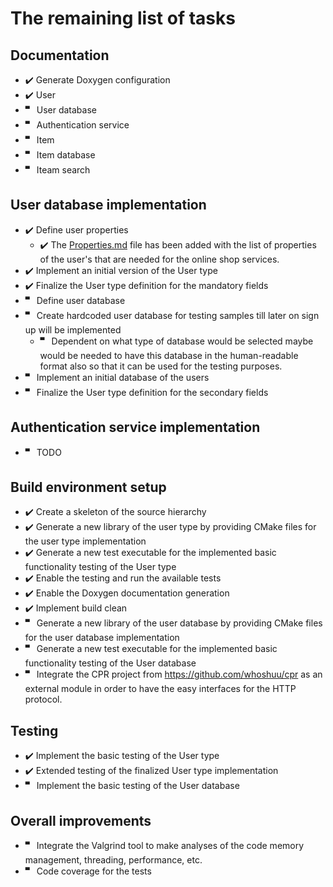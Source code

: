 # The remaining list of tasks

## Documentation
- ✔️ Generate Doxygen configuration
- ✔️ User
- 🬀 User database
- 🬀 Authentication service
- 🬀 Item
- 🬀 Item database
- 🬀 Iteam search
    
## User database implementation
- ✔️ Define user properties
  - ✔️ The [Properties.md](https://github.com/armen-gevorgyan/online-shop-services/blob/master/documentation/user/Properties.md) file has been added with the list of properties of the user's that are needed for the online shop services.
- ✔️ Implement an initial version of the User type
- ✔️ Finalize the User type definition for the mandatory fields
- 🬀 Define user database
- 🬀 Create hardcoded user database for testing samples till later on sign up will be implemented 
  - 🬀 Dependent on what type of database would be selected maybe would be needed to have this database in the human-readable format also so that it can be used for the testing purposes.
- 🬀 Implement an initial database of the users
- 🬀 Finalize the User type definition for the secondary fields

## Authentication service implementation
- 🬀 TODO

## Build environment setup
- ✔️ Create a skeleton of the source hierarchy 
- ✔️ Generate a new library of the user type by providing CMake files for the user type implementation
- ✔️ Generate a new test executable for the implemented basic functionality testing of the User type
- ✔️ Enable the testing and run the available tests
- ✔️ Enable the Doxygen documentation generation 
- ✔️ Implement build clean 
- 🬀 Generate a new library of the user database by providing CMake files for the user database implementation
- 🬀 Generate a new test executable for the implemented basic functionality testing of the User database
- 🬀 Integrate the CPR project from https://github.com/whoshuu/cpr as an external module in order to have the easy interfaces for the HTTP protocol.

## Testing
- ✔️ Implement the basic testing of the User type
- ✔️ Extended testing of the finalized User type implementation
- 🬀 Implement the basic testing of the User database

## Overall improvements
- 🬀 Integrate the Valgrind tool to make analyses of the code memory management, threading, performance, etc.
- 🬀 Code coverage for the tests